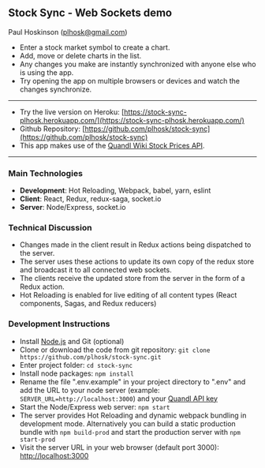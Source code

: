 ## Stock Sync - Web Sockets demo
Paul Hoskinson (plhosk@gmail.com)

- Enter a stock market symbol to create a chart.
- Add, move or delete charts in the list.
- Any changes you make are instantly synchronized with anyone else who is using the app.
- Try opening the app on multiple browsers or devices and watch the changes synchronize.

---

- Try the live version on Heroku: [https://stock-sync-plhosk.herokuapp.com/](https://stock-sync-plhosk.herokuapp.com/)
- Github Repository: [https://github.com/plhosk/stock-sync](https://github.com/plhosk/stock-sync)
- This app makes use of the [Quandl Wiki Stock Prices API](https://www.quandl.com/data/WIKI-Wiki-EOD-Stock-Prices/documentation/documentation).

---

### Main Technologies
- **Development**: Hot Reloading, Webpack, babel, yarn, eslint
- **Client**: React, Redux, redux-saga, socket.io
- **Server**: Node/Express, socket.io

### Technical Discussion
- Changes made in the client result in Redux actions being dispatched to the server.
- The server uses these actions to update its own copy of the redux store and broadcast it to all connected web sockets.
- The clients receive the updated store from the server in the form of a Redux action.
- Hot Reloading is enabled for live editing of all content types (React components, Sagas, and Redux reducers)

### Development Instructions
- Install [Node.js](https://nodejs.org/en/) and Git (optional)
- Clone or download the code from git repository: `git clone https://github.com/plhosk/stock-sync.git`
- Enter project folder: `cd stock-sync`
- Install node packages: `npm install`
- Rename the file ".env.example" in your project directory to ".env" and add the URL to your node server (example: `SERVER_URL=http://localhost:3000`) and your [Quandl API key](https://www.quandl.com/data/WIKI-Wiki-EOD-Stock-Prices/documentation/documentation)
- Start the Node/Express web server: `npm start`
- The server provides Hot Reloading and dynamic webpack bundling in development mode. Alternatively you can build a static production bundle with `npm build-prod` and start the production server with `npm start-prod`
- Visit the server URL in your web browser (default port 3000): [http://localhost:3000](http://localhost:3000)
